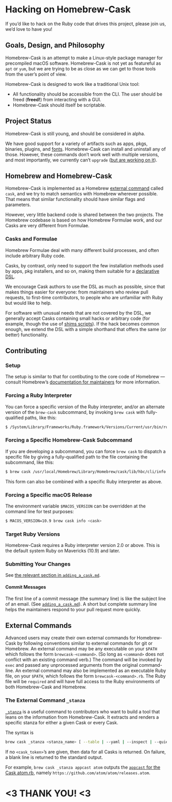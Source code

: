 # Hacking on Homebrew-Cask

If you’d like to hack on the Ruby code that drives this project, please join us, we’d love to have you!

## Goals, Design, and Philosophy

Homebrew-Cask is an attempt to make a Linux-style package manager for precompiled macOS software. Homebrew-Cask is not yet as featureful as `apt` or `yum`, but we are trying to be as close as we can get to those tools from the user’s point of view.

Homebrew-Cask is designed to work like a traditional Unix tool:

* All functionality should be accessible from the CLI. The user should be freed (**freed!**) from interacting with a GUI.
* Homebrew-Cask should itself be scriptable.

## Project Status

Homebrew-Cask is still young, and should be considered in alpha.

We have good support for a variety of artifacts such as apps, pkgs, binaries, plugins, and [fonts](https://github.com/caskroom/homebrew-fonts/). Homebrew-Cask can install and uninstall any of those. However, these commands don’t work well with multiple versions, and most importantly, we currently can’t `upgrade` ([but are working on it](https://github.com/caskroom/homebrew-cask/issues/29301)).

## Homebrew and Homebrew-Cask

Homebrew-Cask is implemented as a Homebrew [external command](http://docs.brew.sh/External-Commands.html) called `cask`, and we try to match semantics with Homebrew wherever possible. That means that similar functionality should have similar flags and parameters.

However, very little backend code is shared between the two projects. The Homebrew codebase is based on how Homebrew Formulae work, and our Casks are very different from Formulae.

### Casks and Formulae

Homebrew Formulae deal with many different build processes, and often include arbitrary Ruby code.

Casks, by contrast, only need to support the few installation methods used by apps, pkg installers, and so on, making them suitable for a [declarative DSL](../cask_language_reference/).

We encourage Cask authors to use the DSL as much as possible, since that makes things easier for everyone: from maintainers who review pull requests, to first-time contributors, to people who are unfamiliar with Ruby but would like to help.

For software with unusual needs that are not covered by the DSL, we generally accept Casks containing small hacks or arbitrary code (for example, though the use of [shims scripts](https://github.com/caskroom/homebrew-cask/issues/18809)). If the hack becomes common enough, we extend the DSL with a simple shorthand that offers the same (or better) functionality.

## Contributing

### Setup

The setup is similar to that for contibuting to the core code of Homebrew — consult Homebrew’s [documentation for maintainers](https://github.com/Homebrew/brew/tree/master/docs#maintainers) for more information.

### Forcing a Ruby Interpreter

You can force a specific version of the Ruby interpreter, and/or an alternate version of the `brew-cask` subcommand, by invoking `brew cask` with fully-qualified paths, like this:

```bash
$ /System/Library/Frameworks/Ruby.framework/Versions/Current/usr/bin/ruby /usr/local/Homebrew/Library/Homebrew/cask/cmd/brew-cask.rb help
```

### Forcing a Specific Homebrew-Cask Subcommand

If you are developing a subcommand, you can force `brew cask` to dispatch a specific file by giving a fully-qualified path to the file containing the subcommand, like this:

```bash
$ brew cask /usr/local/Homebrew/Library/Homebrew/cask/lib/hbc/cli/info.rb google-chrome
```

This form can also be combined with a specific Ruby interpreter as above.

### Forcing a Specific macOS Release

The environment variable `$MACOS_VERSION` can be overridden at the command line for test purposes:

```bash
$ MACOS_VERSION=10.9 brew cask info <cask>
```

### Target Ruby Versions

Homebrew-Cask requires a Ruby interpreter version 2.0 or above. This is the default system Ruby on Mavericks (10.9) and later.

### Submitting Your Changes

See [the relevant section in `adding_a_cask.md`](adding_a_cask.md#submitting-your-changes).

#### Commit Messages

The first line of a commit message (the summary line) is like the subject line of an email. (See [`adding_a_cask.md`](adding_a_cask.md#commit-messages)). A short but complete summary line helps the maintainers respond to your pull request more quickly.

## External Commands

Advanced users may create their own external commands for Homebrew-Cask by following conventions similar to external commands for git or Homebrew. An external command may be any executable on your `$PATH` which follows the form `brewcask-<command>`. (So long as `<command>` does not conflict with an existing command verb.) The command will be invoked by `exec` and passed any unprocessed arguments from the original command-line. An external command may also be implemented as an executable Ruby file, on your `$PATH`, which follows the form `brewcask-<command>.rb`. The Ruby file will be `required` and will have full access to the Ruby environments of both Homebrew-Cask and Homebrew.

### The External Command `_stanza`

[`_stanza`](https://github.com/Homebrew/brew/blob/master/Library/Homebrew/cask/lib/hbc/cli/internal_stanza.rb) is a useful command to contributors who want to build a tool that leans on the information from Homebrew-Cask. It extracts and renders a specific stanza for either a given Cask or every Cask.

The syntax is

```bash
brew cask _stanza <stanza_name> [ --table | --yaml | --inspect | --quiet ] [ <cask_token> ... ]
```

If no `<cask_token>`’s are given, then data for all Casks is returned. On failure, a blank line is returned to the standard output.

For example, `brew cask _stanza appcast atom` outputs the [`appcast` for the Cask atom.rb](https://github.com/caskroom/homebrew-cask/blob/43ad9d8ddbad71fbeee42710d567861f080fedf8/Casks/atom.rb#L7), namely `https://github.com/atom/atom/releases.atom`.

# <3 THANK YOU! <3
